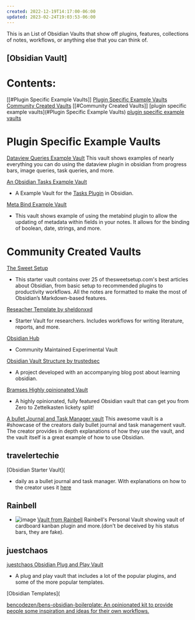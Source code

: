 ```yaml
---
created: 2022-12-19T14:17:00-06:00
updated: 2023-02-24T19:03:53-06:00
---
```

This is an List of Obsidian Vaults that show off plugins, features, collections of notes, workflows, or anything else that you can think of.

## [Obsidian Vault]

# Contents:

[[#Plugin Specific Example Vaults]]  [Plugin Specific Example Vaults](#Plugin-Specific-Example-Vaults) 
[Community Created Vaults](#Community-Created-Vaults)  [[#Community Created Vaults]]
[plugin specific example vaults](#Plugin Specific Example Vaults)  [plugin specific example vaults](#Plugin-Specific-Example-Vaults)

# Plugin Specific Example Vaults

[Dataview Queries Example Vault](https://github.com/s-blu/obsidian_dataview_example_vault)
This vault shows examples of nearly everything you can do using the dataview plugin in obsidian from progress bars, image queries, task queries, and more.

[An Obsidian Tasks Example Vault](https://github.com/obsidian-tasks-group/obsidian-tasks/tree/main/resources/sample_vaults)
- A Example Vault for the [Tasks Plugin](https://github.com/obsidian-tasks-group/obsidian-tasks) in Obsidian.

[Meta Bind Example Vault](https://github.com/mProjectsCode/obsidian-meta-bind-plugin/tree/master/exampleVault)
- This vault shows example of using the metabind plugin to allow the updating of metadata within fields in your notes. It allows for the binding of boolean, date, strings, and more.


# Community Created Vaults

[The Sweet Setup](https://thesweetsetup.com/wp-content/uploads/2021/12/sweet-setup-obsidian-starter-vault.zip)
- This starter vault contains over 25 of thesweetsetup.com's best articles about Obsidian, from basic setup to recommended plugins to productivity workflows. All the notes are formatted to make the most of Obsidian’s Markdown-based features.


[Reseacher Template by sheldonxxd](https://github.com/sheldonxxd/obsidian_vault_template_for_researcher)
- Starter Vault for researchers. Includes workflows for writing literature, reports, and more.

[Obsidian Hub](https://github.com/obsidian-community/obsidian-hub)
- Community Maintained Experimental Vault

[Obsidian Vault Structure by trustedsec](https://github.com/trustedsec/Obsidian-Vault-Structure)
- A project developed with an accompanying blog post about learning obsidian.

[Bramses Highly opinionated Vault](https://github.com/bramses/bramses-highly-opinionated-vault-2023)
- A highly opinionated, fully featured Obsidian vault that can get you from Zero to Zettelkasten lickety split!

[A bullet Journal and Task Manager vault](https://drive.google.com/file/d/1N5IQKertzJFMpHb62SOi2Eq9wR0DV3S6/view?usp=share_link)
This awesome vault is a #showcase of the creators daily bullet journal and task management vault. The creator provides in depth explanations of how they use the vault, and the vault itself is a great example of how to use Obsidian.

## travelertechie
[Obsidian Starter Vault](
- daily as a bullet journal and task manager. With explanations on how to the creator uses it [here](https://www.travelertechie.com/2022/12/bullet-journal-and-task-management-in.html)

## Rainbell
- ![image](Media/0%20-%20Inbox/eb03f6c351369edc939aae30007c0082_MD5.png)
[Vault from Rainbell](https://github.com/Rainbell129/Obsidian-Homepage/releases)
Rainbell's Personal Vault showing vault of cardboard kanban plugin and more.(don't be deceived by his status bars, they are fake). 


## juestchaos
[juestchaos Obsidian Plug and Play Vault](https://github.com/juestchaos/Obsidian-Plug-and-Play)
- A plug and play vault that includes a lot of the popular plugins, and some of the more popular templates. 

[Obsidian Templates](

[bencodezen/bens-obsidian-boilerplate: An opinionated kit to provide people some inspiration and ideas for their own workflows.](https://github.com/bencodezen/bens-obsidian-boilerplate)
